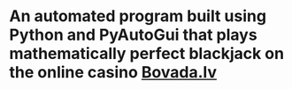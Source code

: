 
# An automated program built using Python and PyAutoGui that plays mathematically perfect blackjack on the online casino [Bovada.lv](https://www.bovada.lv/)
